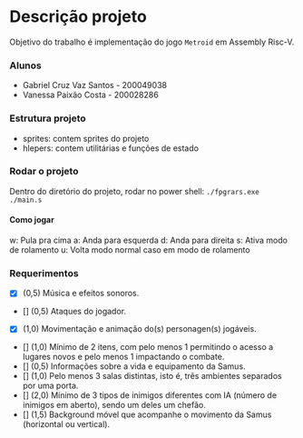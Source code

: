 # Descrição projeto
Objetivo do trabalho é implementação do jogo `Metroid` em Assembly Risc-V.

### Alunos
- Gabriel Cruz Vaz Santos - 200049038
- Vanessa Paixão Costa - 200028286

### Estrutura projeto
- sprites: contem sprites do projeto
- hlepers: contem utilitárias e funções de estado


### Rodar o projeto
Dentro do diretório do projeto, rodar no power shell:
```./fpgrars.exe ./main.s```

#### Como jogar
w: Pula pra cima
a: Anda para esquerda
d: Anda para direita
s: Ativa modo de rolamento
u: Volta modo normal caso em modo de rolamento

### Requerimentos
- [x] (0,5) Música e efeitos sonoros.
- [] (0,5) Ataques do jogador.
- [x] (1,0) Movimentação e animação do(s) personagen(s) jogáveis.
- [] (1,0) Mínimo de 2 itens, com pelo menos 1 permitindo o acesso a lugares novos e pelo menos 1
impactando o combate.
- [] (0,5) Informações sobre a vida e equipamento da Samus.
- [] (1,0) Pelo menos 3 salas distintas, isto é, três ambientes separados por uma porta.
- [] (2,0) Mínimo de 3 tipos de inimigos diferentes com IA (número de inimigos em aberto), sendo um
deles um chefão.
- [] (1,5) Background móvel que acompanhe o movimento da Samus (horizontal ou vertical).
